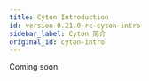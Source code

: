 ```yaml
---
title: Cyton Introduction
id: version-0.21.0-rc-cyton-intro
sidebar_label: Cyton 简介
original_id: cyton-intro
---
```


Coming soon